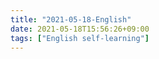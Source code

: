 ```yaml
---
title: "2021-05-18-English"
date: 2021-05-18T15:56:26+09:00
tags: ["English self-learning"]
---
```

